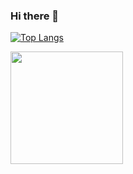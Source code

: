 ### Hi there 👋

[![Top Langs](https://github-readme-stats.vercel.app/api/top-langs/?username=bratbergm)](https://github.com/anuraghazra/github-readme-stats)

<img height="180em" src="https://github-readme-stats.vercel.app/api?username=bratbergm&show_icons=true&hide_border=true&&count_private=true&include_all_commits=true" />



<!--
**bratbergm/bratbergm** is a ✨ _special_ ✨ repository because its `README.md` (this file) appears on your GitHub profile.

Here are some ideas to get you started:

- 🔭 I’m currently working on ...
- 🌱 I’m currently learning ...
- 👯 I’m looking to collaborate on ...
- 🤔 I’m looking for help with ...
- 💬 Ask me about ...
- 📫 How to reach me: ...
- 😄 Pronouns: ...
- ⚡ Fun fact: ...
-->
